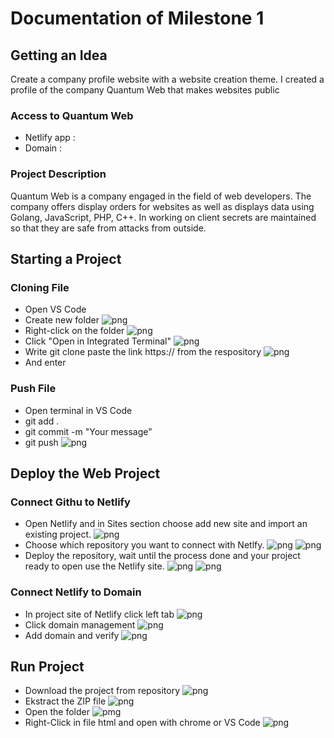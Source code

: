 # Documentation of Milestone 1

## Getting an Idea

Create a company profile website with a website creation theme. I created a profile of the company Quantum Web that makes websites public

### Access to Quantum Web

- Netlify app :
- Domain : 

### Project Description

Quantum Web is a company engaged in the field of web developers. The company offers display orders for websites as well as displays data using Golang, JavaScript, PHP, C++. In working on client secrets are maintained so that they are safe from attacks from outside.


## Starting a Project

### Cloning File

- Open VS Code
- Create new folder
![png](images/Clone-1.jpeg)
- Right-click on the folder
![png](images/Clone-2.jpeg)
- Click "Open in Integrated Terminal"
![png](images/Clone-3.jpeg)
- Write git clone paste the link https:// from the respository
![png](images/Clone-4.jpeg)
- And enter

### Push File

- Open terminal in VS Code
- git add .
- git commit -m "Your message"
- git push
![png](images/Push-1.jpeg)


## Deploy the Web Project

### Connect Githu to Netlify

- Open Netlify and in Sites section choose add new site and import an existing project.
![png](images/Netlify-1.jpg)
- Choose which repository you want to connect with Netlfy.
![png](images/Netlify-2.jpg)
![png](images/Netlify-3.jpg)
- Deploy the repository, wait until the process done and your project ready to open use the Netlify site.
![png](images/Netlify-4.jpg)
![png](images/Netlify-5.jpg)


### Connect Netlify to Domain

- In project site of Netlify click left tab
![png](images/domain-1.jpg)
- Click domain management
![png](images/domain-2.jpg)
- Add domain and verify
![png](images/domain-3.jpg)

## Run Project

- Download the project from repository
![png](images/run-1.jpg)
- Ekstract the ZIP file
![png](images/run-2.jpg)
- Open the folder
![pmg](images/run-3.jpg)
- Right-Click in file html and open with chrome or VS Code
![png](images/run-4.jpg)